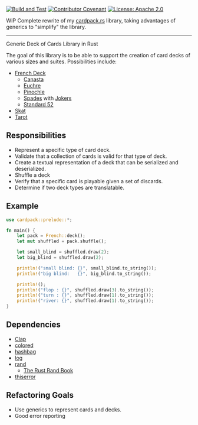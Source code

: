 [![Build and Test](https://github.com/forfailures/cardpack/actions/workflows/CI.yaml/badge.svg)](https://github.com/forfailures/cardpack/actions/workflows/CI.yaml)
[![Contributor Covenant](https://img.shields.io/badge/Contributor%20Covenant-2.1-4baaaa.svg)](CODE_OF_CONDUCT.md)
[![License: Apache 2.0](https://img.shields.io/badge/license-Apache%202.0-blue?style=flat-square)](LICENSE-APACHE)

WIP Complete rewrite of my [cardpack.rs](https://github.com/ImperialBower/cardpack.rs) 
library, taking advantages of generics to "simplify" the library. 

---
Generic Deck of Cards Library in Rust

The goal of this library is to be able to support the creation of card
decks of various sizes and suites. Possibilities include:

* [French Deck](https://en.wikipedia.org/wiki/French_playing_cards)
  * [Canasta](https://en.wikipedia.org/wiki/Canasta#Cards_and_deal)
  * [Euchre](https://en.wikipedia.org/wiki/Euchre)
  * [Pinochle](https://en.wikipedia.org/wiki/Pinochle#Deck)
  * [Spades](https://en.wikipedia.org/wiki/Spades_(card_game)#General_overview) with [Jokers](https://en.wikipedia.org/wiki/Joker_(playing_card))
  * [Standard 52](https://en.wikipedia.org/wiki/Standard_52-card_deck)
* [Skat](https://en.wikipedia.org/wiki/Skat_(card_game)#Deck)
* [Tarot](https://en.wikipedia.org/wiki/Tarot#Tarot_gaming_decks)

## Responsibilities

* Represent a specific type of card deck.
* Validate that a collection of cards is valid for that type of deck.
* Create a textual representation of a deck that can be serialized and deserialized.
* Shuffle a deck
* Verify that a specific card is playable given a set of discards.
* Determine if two deck types are translatable.

## Example

```rust
use cardpack::prelude::*;

fn main() {
    let pack = French::deck();
    let mut shuffled = pack.shuffle();

    let small_blind = shuffled.draw(2);
    let big_blind = shuffled.draw(2);

    println!("small blind: {}", small_blind.to_string());
    println!("big blind:   {}", big_blind.to_string());

    println!();
    println!("flop : {}", shuffled.draw(3).to_string());
    println!("turn : {}", shuffled.draw(1).to_string());
    println!("river: {}", shuffled.draw(1).to_string());
}
```

## Dependencies

* [Clap](https://crates.io/crates/clap)
* [colored](https://github.com/colored-rs/colored)
* [hashbag](https://github.com/jonhoo/hashbag)
* [log](https://github.com/rust-lang/log)
* [rand](https://crates.io/crates/rand)
  * [The Rust Rand Book](https://rust-random.github.io/book/)
* [thiserror](https://github.com/dtolnay/thiserror)

## Refactoring Goals

* Use generics to represent cards and decks.
* Good error reporting

